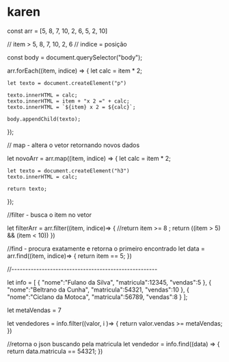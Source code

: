 # karen
const arr = [5, 8, 7, 10, 2, 6, 5, 2, 10]

// item > 5, 8, 7, 10, 2, 6
// indice = posição

const body = document.querySelector("body");

arr.forEach((item, indice) => {
    let calc = item * 2;

    let texto = document.createElement("p")

    texto.innerHTML = calc;
    texto.innerHTML = item + "x 2 =" + calc;
    texto.innerHTML = `${item} x 2 = ${calc}`;

    body.appendChild(texto);
});

// map - altera o vetor retornando novos dados

let novoArr = arr.map((item, indice) => {
    let calc = item * 2;

    let texto = document.createElement("h3")
    texto.innerHTML = calc;

    return texto;
});

//filter - busca o item no vetor

let filterArr = arr.filter((item, indice)=> {
    //return item >= 8 ;
    return ((item > 5) && (item < 10))
})


//find - procura exatamente e retorna o primeiro encontrado
let data = arr.find((item, indice)=> {
    return item == 5;
})

//-----------------------------------------------------

let info = [
    {
        "nome":"Fulano da Silva",
        "matricula":12345,
        "vendas":5
    },
    {
        "nome":"Beltrano da Cunha",
        "matricula":54321,
        "vendas":10
    },
    {
        "nome":"Ciclano da Motoca",
        "matricula":56789,
        "vendas":8
    }
];

let metaVendas = 7

let vendedores =  info.filter((valor, i )=> {
    return valor.vendas >= metaVendas;
})

//retorna o json buscando pela matricula
let vendedor = info.find((data) => {
    return data.matricula == 54321;
})

